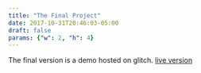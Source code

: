 ```yaml
---
title: "The Final Project"
date: 2017-10-31T20:46:03-05:00
draft: false
params: {"w": 2, "h": 4}
---
```

The final version is a demo hosted on glitch.
[live version](https://flickrfeed.glitch.me/)